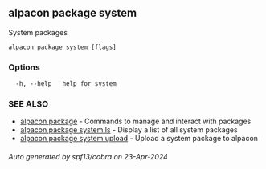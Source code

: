 ## alpacon package system

System packages

```
alpacon package system [flags]
```

### Options

```
  -h, --help   help for system
```

### SEE ALSO

* [alpacon package](alpacon_package.md)	 - Commands to manage and interact with packages
* [alpacon package system ls](alpacon_package_system_ls.md)	 - Display a list of all system packages
* [alpacon package system upload](alpacon_package_system_upload.md)	 - Upload a system package to alpacon

###### Auto generated by spf13/cobra on 23-Apr-2024
